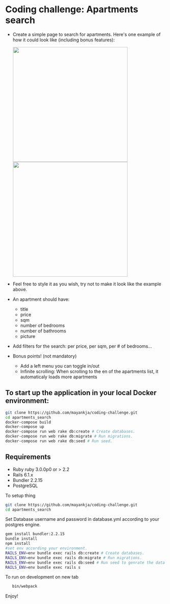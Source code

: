 # Coding challenge: Apartments search
* Create a simple page to search for apartments. Here's one example of how it could look like (including bonus features):


  <img src="https://user-images.githubusercontent.com/636075/70719197-d08fc300-1cf1-11ea-9b7c-c767f8d30abd.png" width="360">
  <img src="https://user-images.githubusercontent.com/636075/70722069-ea7fd480-1cf6-11ea-85d4-05d096da5e7f.png" width="360">

* Feel free to style it as you wish, try not to make it look like the example above.
* An apartment should have:
  - title
  - price
  - sqm
  - number of bedrooms
  - number of bathrooms
  - picture
* Add filters for the search: per price, per sqm, per # of bedrooms… 
* Bonus points! (not mandatory)
  - Add a left menu you can toggle in/out
  - Infinite scrolling: When scrolling to the en of the apartments list, it automaticaly loads more apartments

  
## To start up the application in your local Docker environment:

```bash
git clone https://github.com/mayankja/coding-challenge.git
cd apartments_search
docker-compose build
docker-compose up
docker-compose run web rake db:create # Create databases.
docker-compose run web rake db:migrate # Run migrations.
docker-compose run web rake db:seed # Run seed.
```

## Requirements

* Ruby ruby 3.0.0p0 or > 2.2
* Rails 6.1.x
* Bundler 2.2.15
* PostgreSQL

To setup thing


```bash
git clone https://github.com/mayankja/coding-challenge.git
cd apartments_search
```

Set Database username and password in database.yml according to your postgres engine.

```bash
gem install bundler:2.2.15
bundle install
npm install
#set env according your environment.
RAILS_ENV=env bundle exec rails db:create # Create databases.
RAILS_ENV=env bundle exec rails db:migrate # Run migrations.
RAILS_ENV=env bundle exec rails db:seed # Run seed to genrate the data not on production.
RAILS_ENV=env bundle exec rails s
```

To run on development on new tab

 ```bash
 	bin/webpack
 ```



Enjoy!

